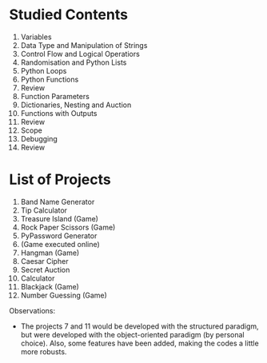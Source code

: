 # Studied Contents

1. Variables
2. Data Type and Manipulation of Strings
3. Control Flow and Logical Operatiors
4. Randomisation and Python Lists
5. Python Loops
6. Python Functions
7. Review
8. Function Parameters
9. Dictionaries, Nesting and Auction
10. Functions with Outputs
11. Review
12. Scope
13. Debugging
14. Review

# List of Projects

1. Band Name Generator
2. Tip Calculator
3. Treasure Island (Game)
4. Rock Paper Scissors (Game)
5. PyPassword Generator
6. (Game executed online)
7. Hangman (Game)
8. Caesar Cipher
9. Secret Auction
10. Calculator
11. Blackjack (Game)
12. Number Guessing (Game)

Observations:
- The projects 7 and 11 would be developed with the structured paradigm, but were developed with the object-oriented paradigm (by personal choice). Also, some features have been added, making the codes a little more robusts.
